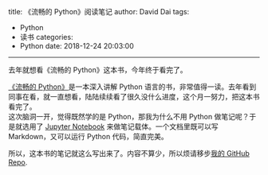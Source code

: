 title: 《流畅的 Python》阅读笔记
author: David Dai
tags:
  - Python
  - 读书
categories:
  - Python
date: 2018-12-24 20:03:00
---
去年就想看《流畅的 Python》这本书，今年终于看完了。

<!--more-->

[《流畅的 Python》](http://www.ituring.com.cn/book/1564)是一本深入讲解 Python 语言的书，非常值得一读。去年看到同事在看，就一直想看，陆陆续续看了很久没什么进度，这个月一努力，把这本书看完了。  
这次脑洞一开，觉得既然学的是 Python，那我为什么不用 Python 做笔记呢？于是就选用了 [Jupyter Notebook](https://jupyter.org/) 来做笔记载体。一个文档里既可以写 Markdown，又可以运行 Python 代码，简直完美。

所以，这本书的笔记就这么写出来了。内容不算少，所以烦请移步[我的 GitHub Repo](https://github.com/StdioA/fluent-python-notes).
